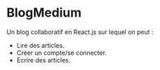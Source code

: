 # BlogMedium

Un blog collaboratif en React.js sur lequel on peut :
  - Lire des articles.
  - Créer un compte/se connecter.
  - Ecrire des articles.
